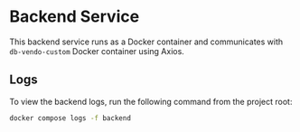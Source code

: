 # Backend Service

This backend service runs as a Docker container and communicates with `db-vendo-custom` Docker container using Axios.

## Logs

To view the backend logs, run the following command from the project root:

```bash
docker compose logs -f backend
```
